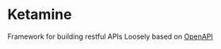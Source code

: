 # Ketamine
Framework for building restful APIs
Loosely based on [OpenAPI](https://github.com/OAI/OpenAPI-Specification/blob/3.0.1/versions/3.0.1.md)
